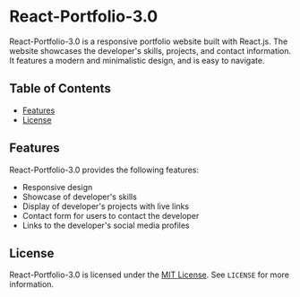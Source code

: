 # React-Portfolio-3.0

React-Portfolio-3.0 is a responsive portfolio website built with React.js. The website showcases the developer's skills, projects, and contact information. It features a modern and minimalistic design, and is easy to navigate.

## Table of Contents

- [Features](#features)
- [License](#license)

## Features

React-Portfolio-3.0 provides the following features:

- Responsive design
- Showcase of developer's skills
- Display of developer's projects with live links
- Contact form for users to contact the developer
- Links to the developer's social media profiles

## License

React-Portfolio-3.0 is licensed under the [MIT License](https://opensource.org/licenses/MIT). See `LICENSE` for more information.
